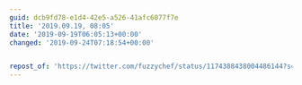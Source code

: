 ```yaml
---
guid: dcb9fd78-e1d4-42e5-a526-41afc6077f7e
title: '2019.09.19, 08:05'
date: '2019-09-19T06:05:13+00:00'
changed: '2019-09-24T07:18:54+00:00'


repost_of: 'https://twitter.com/fuzzychef/status/1174388438004486144?s=20'
---
```


